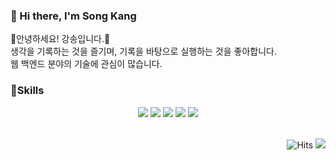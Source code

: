 ### 👋 Hi there, I'm Song Kang
🌱안녕하세요! 강송입니다.🌱\
생각을 기록하는 것을 즐기며, 기록을 바탕으로 실행하는 것을 좋아합니다.\
웹 백엔드 분야의 기술에 관심이 많습니다.

### :muscle:Skills
<div align="center">
<img src="https://img.shields.io/badge/Java-007396?style=flat-square&logo=Java&logoColor=white"/>
<img src="https://img.shields.io/badge/Spring-6DB33F?style=flat-square&logo=Spring&logoColor=white"/>
<img src="https://img.shields.io/badge/Spring Boot-6DB33F?style=flat-square&logo=SpringBoot&logoColor=white"/>
<img src="https://img.shields.io/badge/MySQL-4479A1?style=flat-square&logo=MySQL&logoColor=white"/>
<img src="https://img.shields.io/badge/Docker-2496ED?style=flat-square&logo=Docker&logoColor=white"/>
</div>

<br>
<div align="right">

![Hits](https://hits.seeyoufarm.com/api/count/incr/badge.svg?url=https%3A%2F%2Fgithub.com%2FSong0-0%2Fhit-counter&count_bg=%2379C83D&title_bg=%23555555&icon=github.svg&icon_color=%23E7E7E7&title=hits&edge_flat=false)
<a href="https://dev-diary0-0.tistory.com/"><img src="https://img.shields.io/badge/My tech blog-A9BCF5?style=flat-square&logo=GitHub Sponsors&logoColor=white&link=https://dev-diary0-0.tistory.com/"/></a>
</div>
